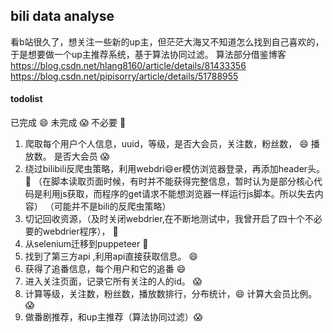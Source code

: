 ## bili data analyse

看b站很久了，想关注一些新的up主，但茫茫大海又不知道怎么找到自己喜欢的，于是想要做一个up主推荐系统，基于算法协同过滤。
算法部分借鉴博客
https://blog.csdn.net/hlang8160/article/details/81433356
https://blog.csdn.net/pipisorry/article/details/51788955



#### todolist

已完成 :smile: 未完成 :scream:  不必要 :dash:
1. 爬取每个用户个人信息，uuid，等级，是否大会员，关注数，粉丝数， :smile:  播放数。 是否大会员 :scream: 
1. 绕过bilibili反爬虫策略，利用webdri:smile:er模仿浏览器登录，再添加header头。 :dash: （在脚本读取页面时候，有时并不能获得完整信息，暂时认为是部分核心代码是利用js获取，而程序的get请求不能想浏览器一样运行js脚本。所以失去内容） （可能并不是bili的反爬虫策略）
1. 切记回收资源，（及时关闭webdrier,在不断地测试中，我曾开启了四十个不必要的webdrier程序）， :dash:
1. 从selenium迁移到puppeteer :dash:
1. 找到了第三方api ,利用api直接获取信息。 :smile:
1. 获得了追番信息，每个用户和它的追番 :smile: 
1. 进入关注页面，记录它所有关注的人的id。 :scream:
1. 计算等级，关注数，粉丝数，播放数排行，分布统计，:smile: 计算大会员比例。 :scream:
1. 做番剧推荐，和up主推荐（算法协同过滤）:scream:
